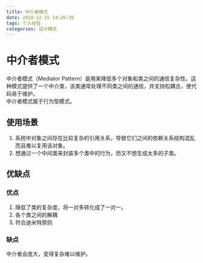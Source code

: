 ```yaml
---
title: 中介者模式
date: 2018-12-15 14:26:35
tags: 个人经验
categories: 设计模式
---
```


# 中介者模式

中介者模式（Mediator Pattern）是用来降低多个对象和类之间的通信复杂性。这种模式提供了一个中介类，该类通常处理不同类之间的通信，并支持松耦合，使代码易于维护。  
中介者模式属于行为型模式。  

## 使用场景

1. 系统中对象之间存在比较复杂的引用关系，导致它们之间的依赖关系结构混乱而且难以复用该对象。
2. 想通过一个中间类来封装多个类中的行为，而又不想生成太多的子类。

## 优缺点

### 优点

1. 降低了类的复杂度，将一对多转化成了一对一。
2. 各个类之间的解耦
3. 符合迪米特原则

### 缺点

中介者会庞大，变得复杂难以维护。